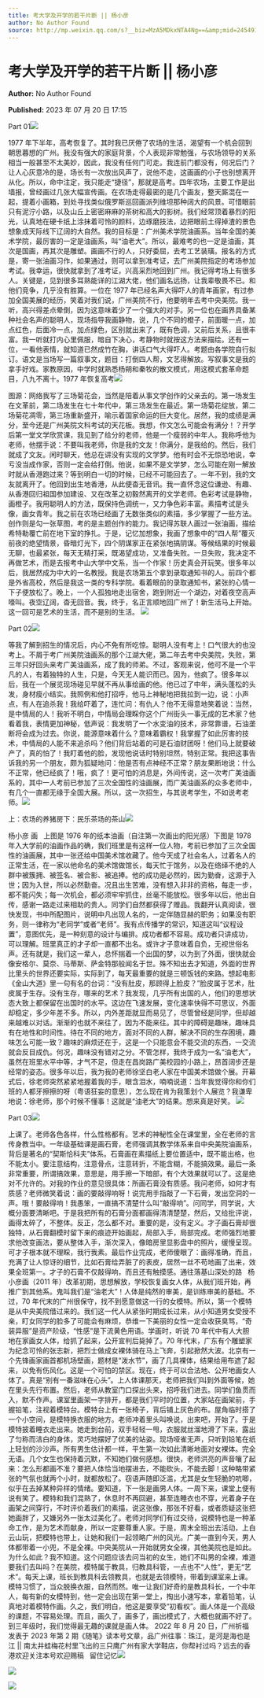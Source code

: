 ```yaml
---
title: 考大学及开学的若干片断 || 杨小彦
author: No Author Found
source: http://mp.weixin.qq.com/s?__biz=MzA5MDkxNTA4Ng==&amp;mid=2454913923&amp;idx=1&amp;sn=082813748b042bd08d9d6d6bdf82a005&amp;chksm=87a3cbe2b0d442f40dc8f61fcdca315a1347ce0293c5c0c3b91513bde65668b7f80b0c38865e&poc_token=HJ_Do2ejHyO-wNZGG8Q1S8FdPgy1YBBEob-nUEme
---
```


# 考大学及开学的若干片断 || 杨小彦

**Author:** No Author Found

**Published:** 2023 年 07 月 20 日 17:15

Part 01![](https://mmbiz.qpic.cn/mmbiz_gif/bL2iaicTYdZn6gfY3d3PjTyfic4ktX4vw2HSdHU9qkxV5tMsnoO7nhdG9ydEFUNQGZ8fGvbHJTgqhEAtTxiaNuXUuw/640?wx_fmt=gif)

1977 年下半年，高考恢复了。其时我已厌倦了农场的生活，渴望有一个机会回到朝思暮想的广州。我没有强大的家庭背景，个人表现非常勉强，与农场领导的关系相当一般甚至不太美妙，因此，我没有任何门可走。我连前门都没有，何况后门？让人心灰意冷的是，场长有一次放出风声了，说他不走，这画画的小子也别想离开从化。所以，命中注定，我只能走“捷径”，那就是高考。四年农场，主要工作是出墙报，曾经画过几张大幅宣传画。在农场走得最密的是几个画友，整天廝混在一起，提着小画箱，到处寻找类似俄罗斯巡回画派列维坦那种阔大的风景。可惜眼前只有泥泞小路，以及山丘上密密麻麻的茶树和高大的影树。我们经常顶着暴烈的阳光，认真地在硬卡纸上涂抹着可怜的颜料，边琢磨技法，边把眼前土得掉渣的景色想象成天际线下辽阔的大自然。我的目标是：广州美术学院油画系。当年全国的美术学院，最厉害的一定是油画系，叫“油老大”。所以，最难考的也一定是油画，其次是国画，再其次是雕塑。画画不行的人，只好委屈，去考工艺装璜。报名的方式是，寄一张油画习作，如果通过，则可以拿到准考证，去广州美院指定的考场参加考试。我幸运，很快就拿到了准考证，兴高采烈地回到广州。我记得考场上有很多人。关键是，见到很多耳熟能详的江湖大佬，他们画名远扬，让我辈敬畏不已。和他们竞争，几乎没有胜算。一位在 1977 年已经名声大得吓人的青年画家，有过参加全国美展的经历，笑着对我们说，广州美院不行，他要明年去考中央美院。我一听，高兴得差点晕倒，因为这意味着少了一个强大的对手。另一位也在画界具备某种社会名声的聪明人，现场指导我画静物，说，几个不同的橙子，前面暖一点，加点红色，后面冷一点，加点绿色，区别就出来了，既有色调，又前后关系，且很丰富。我一听就打内心里佩服，暗自下决心，考静物时就按这方法来描绘。还有一位，一看他表情，就知道已然成竹在胸，讲话口气大得吓人。考题由各学院自行拟订。语文是当场写一篇叙事文，题目：打倒四人帮，文艺得解放。写叙事文是我的拿手好戏。家教原因，中学时就熟悉杨朔和秦牧的散文模式，用这模式套革命题目，八九不离十。1977 年恢复高考![](https://mmbiz.qpic.cn/mmbiz_png/bL2iaicTYdZn6gfY3d3PjTyfic4ktX4vw2Hx9sAhrAMb6jLPF4tFowf6n8zGibl13j7XQdsENF2UFpd5e5vYB2quxA/640?wx_fmt=png)

图源：网络我写了三场菊花会，当然是陪着从事文学创作的父亲去的。第一场发生在文革前，第二场发生在七十年代中，第三场发生在最近。第一场菊花绽放，第二场菊花凋零，第三场重新盛开，喻示着国家命运的巨大变化。居然，我的成绩是满分，至今还是广州美院文科考试的天花板。我想，作文怎么可能会有满分！？开学后第一堂文学欣赏课，我见到了给分的老师，他是一个瘦弱的中年人。我称呼他为老师，他摆手说：不要叫我老师，你是我的文友！你满分，是我给的。然后，我们就成了文友。闲时聊天，他总在讲没有实现的文学梦。他有时会不无惊恐地说，幸亏没当成作家，否则一定会给打倒。他说，如果不是文学梦，怎么可能在刚一解放时就从香港跑过来？等到明白一切的时候，已经不可能回去了。一年不到，我的文友就离开了。他回到出生地香港，从此便杳无音讯。我一直怀念这位谦逊、有趣、从香港回归祖国参加建设、又在改革之初毅然离开的文学老师。色彩考试是静物，画橙子。我用聪明人的方法，既保持色调统一，又力争色彩丰富。素描考试是头像，画女青年。我之前在农场已经画了无数张类似的素描，多少掌握了一些方法。创作则是勾一张草图，考的是主题创作的能力。我记得苏联人画过一张油画，描绘希特勒覆亡前在地下室的挣扎。于是，记忆加想象，我画了想象中的“四人帮”覆灭前夜的绝望情景，昏暗灯光下，四个阴谋家正在紧张地搞阴谋。等候结果的时候最无聊，也最紧张，每天无精打采，既渴望成功，又准备失败。一旦失败，我决定不再做艺术，而是去报考中山大学中文系，当一个作家！历史真会开玩笑。很多年以后，我居然成为中大的一名教授。我是农场第五个拿到录取通知书的人。前四个都是外省高校，然后是我这一类的专科学院。看着眼前的录取通知书，紧张的心情一下子便放松了。晚上，一个人孤独地走出宿舍，跑到附近一个湖边，对着夜空高声嚎叫。夜空辽阔，杳无回音。我，终于，名正言顺地回广州了！新生活马上开始。这一回可是艺术的生活，而不是别的生活。 ![](https://mmbiz.qpic.cn/mmbiz_jpg/PJWG74pLsMa2sIiaWhwoWibFt48621wdytJbeicqwLZbSpAWFOU3mQa2dbCFcECiaqPvXZ58uf2ibCa2XV8gbO11Llw/640)

Part 02![](https://mmbiz.qpic.cn/mmbiz_gif/bL2iaicTYdZn6gfY3d3PjTyfic4ktX4vw2HSdHU9qkxV5tMsnoO7nhdG9ydEFUNQGZ8fGvbHJTgqhEAtTxiaNuXUuw/640?wx_fmt=gif)

等我了解到招生的情况后，内心不免有所吃惊。聪明人没有考上！口气很大的也没考上。不屑于考广州美院油画系的那个江湖大佬，第二年去考中央美院，失败，第三年只好回头来考广美油画系，成了我的师弟。不过，客观来说，他可不是一个平凡的人，有着独特的人生，只是，今天无人能识而已。因为，他疯了。很多年以后，我在一个展览现场碰见早就不再从事绘画的他。他已过了中年，满头蓬松的头发，身材瘦小结实。我照例和他打招呼，他马上神秘地把我拉到一边，说：小声点，有人在追杀我！我给吓着了，连忙问：有仇人？他不无得意地笑着说：当然，是中情局的人！我听不明白，中情局会理睬你这个广州街头一事无成的艺术家？他看着我，表情更加神秘，低声说：我发明了一个水变油的技术，非常靠谱，石油垄断将会成为过去。你说，能源意味着什么？意味着霸权！我掌握了如此厉害的技术，中情局的人能不来追杀吗？他们背后站着的可是石油财团呀！他们马上就要破产了，真的怕了！我盯着他的脸，发现他说话时特别坦然，特别正常。我把这事告诉我的另一个朋友，颇为狐疑地问：他是否有点神经不正常？朋友果断地说：什么不正常，他已经疯了！哦，疯了！更可怕的消息是，外间传说，这一次考广美油画系的，其中一人考前已参加了三次全国性的油画展，而广美油画系的众多老师中，有几个一直都无缘于全国大展。所以，这一次招生，与其说考学生，不如说考老师。![](https://mmbiz.qpic.cn/mmbiz_png/bL2iaicTYdZn6gfY3d3PjTyfic4ktX4vw2Hx9sAhrAMb6jLPF4tFowf6n8zGibl13j7XQdsENF2UFpd5e5vYB2quxA/640?wx_fmt=png)

上：农场的养猪房下：民乐茶场的茶山![](https://mmbiz.qpic.cn/mmbiz_jpg/PJWG74pLsMa2sIiaWhwoWibFt48621wdytGGiaPcgZjLUy5YauH9AXYYQicSaH6xXqaicMxejxDmXsI9jrqvCiaOb1Kg/640)

杨小彦 画   上图是 1976 年的纸本油画（自注第一次画出的阳光感）下图是 1978 年入大学前的油画作品的确，我们班里是有这样一位人物，考前已参加了三次全国性的油画展，其中一张还给中国美术馆收藏了。他今天成了社会名人，过着名人的正常生活，在一家以他命名的美术馆做馆长，每天忙于馆务，以及在络绎不绝的人群中被簇拥、被签名、被合影、被追捧。他的成功是必然的，因为勤奋，这源于入世；因为入世，所以必然勤奋。况且出生苦难，没有想入非非的资格，每走一步，都不能闪失；每一次机会，都必须牢牢抓住，丝毫不能放松。很多年以后，他出自传，感谢一路走过来相助的贵人。同学们自然都获得了赠品。我翻开认真阅读，很快发现，书中所配图片，说明中凡出现人名的，一定伴随显赫的职务；如果没有职务，则一律称为“老同学”或者“老师”。我有点传播学的常识，知道这叫“议程设置”，意图优先，是一种刻意的设计与编排。成功者都不容易。成功者只讲成功，可以理解。班里真正的才子却一直都不出名。或许才子意味着自负，无视世俗名声。还有就是，我们这一辈人，总怀揣着一个出国的梦，以为到了外面，很快就会像安格尔、莫奈、马蒂斯、萨金特那般闻名于世。殊不知出去才知道，外面的世界比里头的世界还要实际，实际到了，每天最重要的就是三顿饭钱的来路。想起电影《金山大道》里一句有名的台词：“没有肚皮，那顾得上脸皮？”脸皮属于艺术，肚皮属于生存。没有生存，哪来的艺术？我发现，几乎所有出国的人，他们的思想状态大致上都保留在出国时的水平。这边在飞速发展，变化速率快得不可思议，外面却稳定，多少年差不多。所以，内外差距就显而易见了，尽管曾经是同学，但却越来越难以对话。渐渐的也就不来往了，因为不能来往。其中的障碍是趣味，趣味具有在地性和时间性。待在不同的地方，面对不同的人群，解决不同的生存困境，趣味怎么可能一致？趣味的麻烦还在于，这是一个只能意会不能交流的东西，一交流就会反目成仇。何况，趣味没有错对之分。不管怎样，我终于成为一名“油老大”，虽然在班里水平中等，才气不足，但走在昌岗路广美校园的小路上，昂首阔步还是经常的姿态。很多年以后，我为我的老师徐坚白老人家在中国美术馆做个展。开幕式后，徐老师突然紧紧地握着我的手，眼含泪水，喃喃说道：当年我觉得你和你们班的人都牙擦擦的呀（粤语狂妄的意思），怎么现在肯为我策划个人展览？我谦卑地说：徐老师，那个时候不懂事！这就是“油老大”的结果。想来真是好笑。 ![](https://mmbiz.qpic.cn/mmbiz_jpg/PJWG74pLsMa2sIiaWhwoWibFt48621wdytBWAmibL5iarEDbiarEGsLxwHOQ270JuuvXCzsmej3F2BgjbA5VsRvhgKg/640)

Part 03![](https://mmbiz.qpic.cn/mmbiz_gif/bL2iaicTYdZn6gfY3d3PjTyfic4ktX4vw2HSdHU9qkxV5tMsnoO7nhdG9ydEFUNQGZ8fGvbHJTgqhEAtTxiaNuXUuw/640?wx_fmt=gif)

上课了。老师各色各样，什么性格都有。艺术的神秘性全在课堂里，全在老师的言传身教当中。一年级基础课是画石膏，老师强调其教学体系来自中央美院油画系，背后是著名的“契斯恰科夫”体系。石膏画在素描纸上要位置适中，既不能出格，也不能太小。要注意结构，注意骨点，注意转折，不能含糊，不能搞效果。最后一条非常重要，所谓搞效果，意思是，用手擦一下暗部，有个大效果就可以了。这是绝对不允许的。对我的作业的意见很具体：所画石膏没有质感。我问老师，如何才有质感？老师微笑着说：画的要敲得响呀！说完用手指敲了一下石膏，发出空洞的一声。哦！要敲得响！我愚笨，一直搞不清楚什么叫“敲得响”。问同学，同学说，大概分面要清晰吧。于是我把所有的石膏分面都画得清清楚楚，然后，又给批评说，画得太碎了，不整体。反正，怎么都不对。重要的是，没有定义。才子画石膏却很独特，从石膏翻模时留下来的痕迹开始画起，局部入手，局部完成。老师强烈地要求他改变画法，要从整体入手，渐次深入，像暗房里显影盘中的照片，缓慢呈现。可才子根本就不理睬，我行我素。最后作业完成，老师傻眼了：画得准确，而且，充满了让人惊讶的细节，比如石膏给弄脏了的表皮，居然一丝不苟地画了出来，效果全班第一。才子的石膏不仅敲得响，而且还有触摸感。通往落基山深处的路   杨小彦画（2011 年）改革初期，思想解放，学校恢复画女人体，从我们班开始，再推广到其他系。鬼叫我们是“油老大”！人体是纯然的审美，是训练审美的基础。不过，70 年代末的广州很保守，找不到愿意做这一行的女模特。所以，第一个模特是从中央美院借过来的。我们这一代人从紧张时期成长过来，从小知道男女受授不亲，盯女同学的脸多了可能会有麻烦，恭维一下美丽的女性一定会收获臭骂，“奇装异服”是资产阶级，“性感”是下流黄色用语。学画时，听说 70 年代中有人大胆地在家画女人体，给抓了起来，公开宣判后毙掉了。70 年代末，广东有个雕塑家为纪念可怜的张志新，把烈士做成女裸体骑在马上飞奔，引起掀然大波。北京有一个先锋画家画首都机场壁画，题材是“泼水节”，画了几具裸体，结果给用布遮了起来，以免有伤风化。这是一个可怕的禁区。现在，终于可以合法地、公开地画女人体了。真是“别有一番滋味在心头”。上人体课那天，老师把我们叫到外面等候，她在里头先行布置。然后，老师从教室门口探出头来，招呼我们进去。同学们鱼贯而入，默不作声。课室里画架一字排开，都是我们平时的位置，大家站在画架前，手握铅笔，注视着模特台。模特台上有一张椅子，背后铺上灰色的布。屋角临时搭了一个小空间，是模特换衣服的地方。老师冲着里头叫唤说，出来吧，开始了。于是模特披着睡衣走出来。她走到台前，双手轻轻一甩，衣服就丝溜地滑了下来，露出了匀称而洁白的身体，灵巧地摆好了优美的站姿。现场哑雀无声，只听到铅笔在纸上轻划的沙沙声。所有男生估计都一样，平生第一次如此清晰地面对女裸体。完全无语。几个女生也保持着沉默，不知她们做何感想。很快，老师洪亮的声音嚷了起来：怎么形都画不准？要把人体恰当地摆进去，不能砍头，不能去脚！这种略带紧张的气氛也就两个小时，就都放松了。窃语声随即泛滥，尤其是女生轻脆的吭唧，似乎在去掉某种异样的情绪。要知道，下一张是画男人体。一周下来，课堂上便有说有笑了。模特和我们混熟了，休息时不再回避，甚至连睡衣也不穿，光着身子在画架之间穿行，不时评价着我们的素描，说这张像，那张不好看，或者质疑这张把她画胖了，又嫌另外一张太过美化了。老师对同学们有过交待，说模特也是一种革命工作，是为艺术而献身，所以一定要尊重人家。于是，周末全班出去活动，上白云山玩，把模特也带上，让她和我们一起领略广州的风光。广美一直到今天，男人体都带着一小兜，不是全裸。中央美院从一开始就男女全裸，其他美院也是如此。为什么如此？我不知道。这个问题应该去问当初的女生，她们不叫男的全裸，难道要我们去叫吗？在美院，模特属于教具，归教具科管，一点也不“人性”，更无“艺术”。每天上课，班长到教具科去领教具，也就是去领模特，带着到课室来上课。模特习惯了，当众脱换衣服，自然而然。唯一让我们好奇的是教具科长，一个中年人，每有新的女模特到，他一定会出现在第一堂上，掏出小速写本，拿着铅笔，认真地对着模特作画。久之，我们明白，他这是要享受“初看权”。画人体是一个高级的课题，不容易处理。而且，画久了，画多了，画出模式了，大概也就画不好了。到三年级时，我们觉得最无趣的课就是画人体。 2022 年 8 月 20 日，广州祈福发表于 2023 年第 2 期《随笔》读本号文章，品广州往事：珠江，是河是海也是江 || 南太井蛙梅花村里飞出的三只鹰广州有家大学鞋店，你帮衬过吗？远去的香港欢迎关注本号欢迎赐稿   留住记忆![](https://mmbiz.qpic.cn/mmbiz_png/bL2iaicTYdZn6gfY3d3PjTyfic4ktX4vw2Hx9sAhrAMb6jLPF4tFowf6n8zGibl13j7XQdsENF2UFpd5e5vYB2quxA/640?wx_fmt=png)

![](https://mmbiz.qpic.cn/mmbiz_jpg/PJWG74pLsMa2sIiaWhwoWibFt48621wdytichDfPUHSOic8ibS9Biaex9iavaRbn2H2TAD4JLwz4OuRZvDXgcdqT8KlQQ/640)

![](https://mmbiz.qpic.cn/mmbiz_jpg/PJWG74pLsMa2sIiaWhwoWibFt48621wdyt7Itic7zwLwoeDzSjHsUHQCicNQ7RvKibP7UwCRvtgkBMkp1dt0yNRICVw/640?wx_fmt=jpeg)
